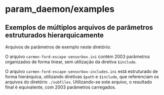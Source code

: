 # param_daemon/examples

## Exemplos de múltiplos arquivos de parâmetros estruturados hierarquicamente 

Arquivos de parâmetros de exemplo neste diretório:

O arquivo `carmen-ford-escape-sensorbox.ini` contém 2003 parâmetros organizados de forma linear, sem utilização da diretiva `$include`.

O arquivo `carmen-ford-escape-sensorbox-includes.ini` está estruturado de forma hierárquica, utilizando diretivas `$path` e `$include`, que referenciam os arquivos do diretório `./subfiles`. Utilizando-se este arquivo, o resultado final é equivalente, com 2003 parâmetros carregados.
